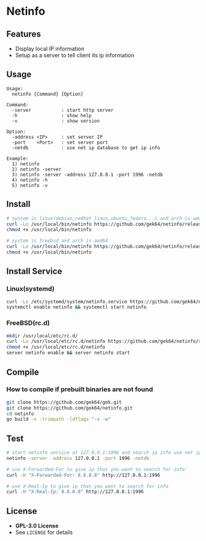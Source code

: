 # Netinfo

## Features
- Display local IP information
- Setup as a server to tell client its ip information

## Usage
```
Usage:
  netinfo {Command} [Option]

Command:
  -server           : start http server
  -h                : show help
  -v                : show version

Option:
  -address <IP>     : set server IP
  -port    <Port>   : set server port
  -netdb            : use net ip database to get ip info

Example:
  1) netinfo
  2) netinfo -server
  3) netinfo -server -address 127.0.0.1 -port 1996 -netdb
  4) netinfo -h
  5) netinfo -v
```

## Install
```sh
# system is linux(debian,redhat linux,ubuntu,fedora...) and arch is amd64
curl -Lo /usr/local/bin/netinfo https://github.com/gek64/netinfo/releases/latest/download/netinfo-linux-amd64
chmod +x /usr/local/bin/netinfo

# system is freebsd and arch is amd64
curl -Lo /usr/local/bin/netinfo https://github.com/gek64/netinfo/releases/latest/download/netinfo-freebsd-amd64
chmod +x /usr/local/bin/netinfo
```


## Install Service
### Linux(systemd)
```sh
curl -Lo /etc/systemd/system/netinfo.service https://github.com/gek64/netinfo/raw/main/service/netinfo.service
systemctl enable netinfo && systemctl start netinfo
```
### FreeBSD(rc.d)
```sh
mkdir /usr/local/etc/rc.d/
curl -Lo /usr/local/etc/rc.d/netinfo https://github.com/gek64/netinfo/raw/main/service/netinfo
chmod +x /usr/local/etc/rc.d/netinfo
server netinfo enable && server netinfo start
```


## Compile
### How to compile if prebuilt binaries are not found
```sh
git clone https://github.com/gek64/gek.git
git clone https://github.com/gek64/netinfo.git
cd netinfo
go build -v -trimpath -ldflags "-s -w"
```

## Test
```sh
# start netinfo service at 127.0.0.1:1996 and search ip info use net ip database
netinfo -server -address 127.0.0.1 -port 1996 -netdb

# use X-Forwarded-For to give ip that you want to search for info
curl -H "X-Forwarded-For: 8.8.8.8" http://127.0.0.1:1996

# use X-Real-Ip to give ip that you want to search for info
curl -H "X-Real-Ip: 8.8.8.8" http://127.0.0.1:1996
```

## License
- **GPL-3.0 License**
- See `LICENSE` for details
